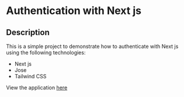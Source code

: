 # Authentication with Next js

## Description

This is a simple project to demonstrate how to authenticate with Next js using the following technologies:

- Next js
- Jose
- Tailwind CSS

View the application [here](https://meta-auth-gules.vercel.app/)
